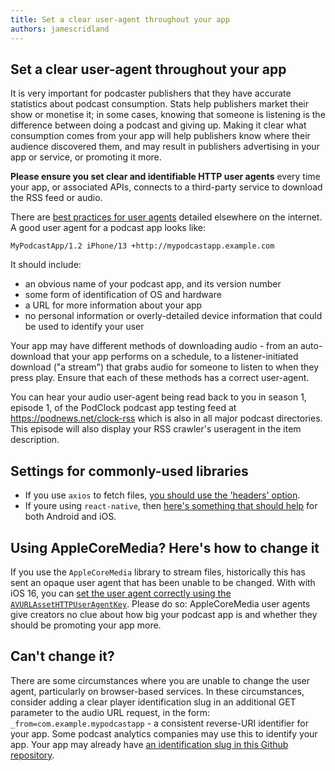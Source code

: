 ```yaml
---
title: Set a clear user-agent throughout your app
authors: jamescridland
---
```


## Set a clear user-agent throughout your app

It is very important for podcaster publishers that they have accurate statistics about podcast consumption. Stats help publishers market their show or monetise it; in some cases, knowing that someone is listening is the difference between doing a podcast and giving up. Making it clear what consumption comes from your app will help publishers know where their audience discovered them, and may result in publishers advertising in your app or service, or promoting it more.

**Please ensure you set clear and identifiable HTTP user agents** every time your app, or associated APIs, connects to a third-party service to download the RSS feed or audio. 

There are [best practices for user agents](https://developers.whatismybrowser.com/learn/user-agent-best-practices/) detailed elsewhere on the internet. A good user agent for a podcast app looks like:

`MyPodcastApp/1.2 iPhone/13 +http://mypodcastapp.example.com`

It should include:
* an obvious name of your podcast app, and its version number
* some form of identification of OS and hardware
* a URL for more information about your app
* no personal information or overly-detailed device information that could be used to identify your user

<i class="far fa-lightbulb"></i> Your app may have different methods of downloading audio - from an auto-download that your app performs on a schedule, to a listener-initiated download ("a stream") that grabs audio for someone to listen to when they press play. Ensure that each of these methods has a correct user-agent.

<i class="far fa-lightbulb"></i> You can hear your audio user-agent being read back to you in season 1, episode 1, of the PodClock podcast app testing feed at https://podnews.net/clock-rss which is also in all major podcast directories. This episode will also display your RSS crawler's useragent in the item description.

## Settings for commonly-used libraries

* If you use `axios` to fetch files, [you should use the 'headers' option](https://masteringjs.io/tutorials/axios/user-agent).
* If youre using `react-native`, then [here's something that should help](https://stackoverflow.com/questions/36590207/set-user-agent-with-webview-with-react-native) for both Android and iOS.

## Using AppleCoreMedia? Here's how to change it

If you use the `AppleCoreMedia` library to stream files, historically this has sent an opaque user agent that has been unable to be changed. With with iOS 16, you can [set the user agent correctly using the `AVURLAssetHTTPUserAgentKey`](https://developer.apple.com/documentation/avfoundation/avurlassethttpuseragentkey). Please do so: AppleCoreMedia user agents give creators no clue about how big your podcast app is and whether they should be promoting your app more.

## Can't change it?

There are some circumstances where you are unable to change the user agent, particularly on browser-based services. In these circumstances, consider adding a clear player identification slug in an additional GET parameter to the audio URL request, in the form: `_from=com.example.mypodcastapp` - a consistent reverse-URI identifier for your app. Some podcast analytics companies may use this to identify your app. Your app may already have [an identification slug in this Github repository](https://github.com/opawg/podcast-rss-useragents).
